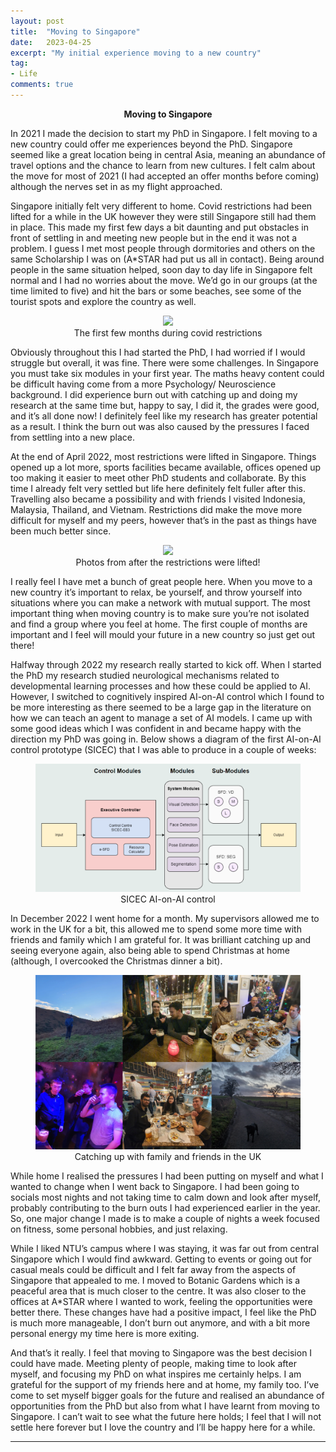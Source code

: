 ```yaml
---
layout: post
title:  "Moving to Singapore"
date:   2023-04-25
excerpt: "My initial experience moving to a new country"
tag:
- Life
comments: true
---
```

<center><b>Moving to Singapore</b></center>

In 2021 I made the decision to start my PhD in Singapore. I felt moving to a new country could offer me experiences beyond the PhD. Singapore seemed like a great location being in central Asia, meaning an abundance of travel options and the chance to learn from new cultures. I felt calm about the move for most of 2021 (I had accepted an offer months before coming) although the nerves set in as my flight approached. 

Singapore initially felt very different to home. Covid restrictions had been lifted for a while in the UK however they were still Singapore still had them in place. This made my first few days a bit daunting and put obstacles in front of settling in and meeting new people but in the end it was not a problem. I guess I met most people through dormitories and others on the same Scholarship I was on (A*STAR had put us all in contact). Being around people in the same situation helped, soon day to day life in Singapore felt normal and I had no worries about the move. We’d go in our groups (at the time limited to five) and hit the bars or some beaches, see some of the tourist spots and explore the country as well. 
<center><figure>
    <img src="/images/moving_post_covid.png">
    <figcaption>The first few months during covid restrictions</figcaption>
</figure></center>
Obviously throughout this I had started the PhD, I had worried if I would struggle but overall, it was fine. There were some challenges. In Singapore you must take six modules in your first year. The maths heavy content could be difficult having come from a more Psychology/ Neuroscience background. I did experience burn out with catching up and doing my research at the same time but, happy to say, I did it, the grades were good, and it’s all done now! I definitely feel like my research has greater potential as a result. I think the burn out was also caused by the pressures I faced from settling into a new place. 

At the end of April 2022, most restrictions were lifted in Singapore. Things opened up a lot more, sports facilities became available, offices opened up too making it easier to meet other PhD students and collaborate. By this time I already felt very settled but life here definitely felt fuller after this. Travelling also became a possibility and with friends I visited Indonesia, Malaysia, Thailand, and Vietnam. Restrictions did make the move more difficult for myself and my peers, however that’s in the past as things have been much better since. 
<center><figure>
    <img src="/images/moving_post_postcovid.png">
    <figcaption>Photos from after the restrictions were lifted!</figcaption>
</figure></center>
I really feel I have met a bunch of great people here. When you move to a new country it’s important to relax, be yourself, and throw yourself into situations where you can make a network with mutual support. The most important thing when moving country is to make sure you’re not isolated and find a group where you feel at home. The first couple of months are important and I feel will mould your future in a new country so just get out there! 

Halfway through 2022 my research really started to kick off. When I started the PhD my research studied neurological mechanisms related to developmental learning processes and how these could be applied to AI. However, I switched to cognitively inspired AI-on-AI control which I found to be more interesting as there seemed to be a large gap in the literature on how we can teach an agent to manage a set of AI models. I came up with some good ideas which I was confident in and became happy with the direction my PhD was going in. Below shows a diagram of the first AI-on-AI control prototype (SICEC) that I was able to produce in a couple of weeks: 
<center><figure>
    <img src="/images/SICEC_crop.png">
    <figcaption>SICEC AI-on-AI control</figcaption>
</figure></center>

In December 2022 I went home for a month. My supervisors allowed me to work in the UK for a bit, this allowed me to spend some more time with friends and family which I am grateful for. It was brilliant catching up and seeing everyone again, also being able to spend Christmas at home (although, I overcooked the Christmas dinner a bit). 
<center><figure>
    <img src="/images/moving_post_home.png">
    <figcaption>Catching up with family and friends in the UK</figcaption>
</figure></center>
While home I realised the pressures I had been putting on myself and what I wanted to change when I went back to Singapore. I had been going to socials most nights and not taking time to calm down and look after myself, probably contributing to the burn outs I had experienced earlier in the year. So, one major change I made is to make a couple of nights a week focused on fitness, some personal hobbies, and just relaxing. 

While I liked NTU’s campus where I was staying, it was far out from central Singapore which I would find awkward. Getting to events or going out for casual meals could be difficult and I felt far away from the aspects of Singapore that appealed to me. I moved to Botanic Gardens which is a peaceful area that is much closer to the centre. It was also closer to the offices at A*STAR where I wanted to work, feeling the opportunities were better there. These changes have had a positive impact, I feel like the PhD is much more manageable, I don’t burn out anymore, and with a bit more personal energy my time here is more exiting. 

And that’s it really. I feel that moving to Singapore was the best decision I could have made. Meeting plenty of people, making time to look after myself, and focusing my PhD on what inspires me certainly helps. I am grateful for the support of my friends here and at home, my family too. I’ve come to set myself bigger goals for the future and realised an abundance of opportunities from the PhD but also from what I have learnt from moving to Singapore. I can’t wait to see what the future here holds; I feel that I will not settle here forever but I love the country and I’ll be happy here for a while.


---


